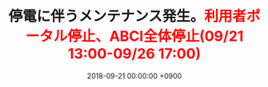 ﻿---
layout: ja/event/post
title:  <span style="color:default">停電に伴うメンテナンス発生。</span><span style="color:red">利用者ポータル停止、ABCI全体停止(09/21 13:00-09/26 17:00)</span>
date:   2018-09-21 00:00:00 +0900
showdate: 2018.09.21
lang: ja
headline: "0"
categories: "EVENT"
img: img4.jpg
outurl: about_abci/info.html
---

